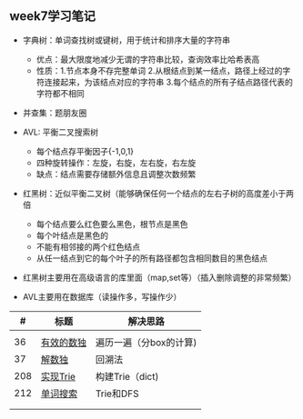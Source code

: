 ## week7学习笔记
 
+ 字典树：单词查找树或键树，用于统计和排序大量的字符串
	+ 优点：最大限度地减少无谓的字符串比较，查询效率比哈希表高
	+ 性质：1.节点本身不存完整单词 2.从根结点到某一结点，路径上经过的字符连接起来，为该结点对应的字符串 3.每个结点的所有子结点路径代表的字符都不相同 

+ 并查集：题朋友圈

+ AVL: 平衡二叉搜索树
	+ 每个结点存平衡因子{-1,0,1}
	+ 四种旋转操作：左旋，右旋，左右旋，右左旋 
	+ 缺点：结点需要存储额外信息且调整次数频繁

+ 红黑树：近似平衡二叉树（能够确保任何一个结点的左右子树的高度差小于两倍
	+  每个结点要么红色要么黑色，根节点是黑色
	+  每个叶结点是黑色的
	+  不能有相邻接的两个红色结点
	+  从任一结点到它的每个叶子的所有路径都包含相同数目的黑色结点

+ 红黑树主要用在高级语言的库里面（map,set等）（插入删除调整的非常频繁）
+ AVL主要用在数据库（读操作多，写操作少）


|#|标题|解决思路|
|---|---|------|
||[]()||
|36|[有效的数独](https://leetcode-cn.com/problems/valid-sudoku/)|遍历一遍（分box的计算)|
|37|[解数独](https://leetcode-cn.com/problems/sudoku-solver/#/description)|回溯法|
|208|[实现Trie](https://leetcode-cn.com/problems/implement-trie-prefix-tree/)|构建Trie（dict)|
|212|[单词搜索](https://leetcode-cn.com/problems/word-search-ii/)| Trie和DFS|
||[]()||
||[]()||

